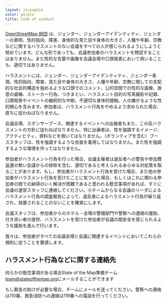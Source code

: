 ```yaml
---
layout: ja/pageja
color: purple
title: Code of conduct
---
```


[OpenStreetMap 財団](http://wiki.osmfoundation.org/wiki/Main_Page) は、ジェンダー、ジェンダーアイデンティティ、ジェンダーの表明、性的指向、障害、身体的な見た目や身体の大きさ、人種や年齢、宗教などに関するハラスメントのない会議をすべての人が感じられるようにしようと努めています。どんな形であっても、会議参加者のハラスメントを黙認することはありません。また性的な言葉や画像を会議会場や口頭発表において用いることも、適切ではありません。

ハラスメントには、ジェンダー、ジェンダーアイデンティティ、ジェンダー表現、性的指向、障害、見た目や身体の大きさ、人種や年齢、宗教に関しての支配的な社会的構造を強めるような口頭でのコメント、公的空間での性的な画像、故意の威嚇、ストーカー行為、つきまとい、ハラスメント目的の写真撮影や記録、口頭発表やイベントの継続的な中断、不適切な身体的接触、人の嫌がるような性的関心を含みます。参加者は、ハラスメント行為をやめるよう求められた場合、直ちに従わねばなりません。

会議会場、スポンサーブース、関連するイベントへの出展者もまた、この反ハラスメントの方針に従わねばなりません、特に出展者は、性を強調するイメージ、アクティビティ、資料などを用いてはなりません。（ボランティアを含む）ブーススタッフは、性を強調するような衣装を着用してはなりません。また性を強調するような環境を作ってはなりません。

参加者がハラスメント行為を行った場合、会議主催者は違反者への警告や参加費返還の無い会議からの排除を含む、適切であると考えられるあらゆる対処策を取ることがあります。もし、参加者がハラスメント行為を受けた場合、また他の参加者がハラスメント行為を受けたことに気づいた場合、もしくはこれに関わる参加者の間での納得のいく解決が困難であると思われる懸念事項があれば、すぐに会議の運営スタッフに連絡してください。小チームからなる会議のリーダによるハラスメント行為の調査報告によって、違反者によるハラスメント行為が繰り返され、放置されることのないことを確実にします。

会議スタッフは、参加者からのホテル・会場の警備部門や警察への連絡の援助、付き添い者の提供、ハラスメントを受けた参加者が会議の間安全を感じられるような援助を進んで行います。

我々は、参加者がすべての会議会場と会議に関連するイベントにおいてこれらの規則に従うことを要請します。

## ハラスメント行為などに関する連絡先

何らかの懸念事項がある場合State of the Map準備チーム [team@stateofthemap.org](mailto:team@stateofthemap.org)にメールすることができます

もし緊急の助けが必要な場合、チームにメールを送ってください。警察への連絡は110番、救急消防への連絡は119番への電話を行ってください。
